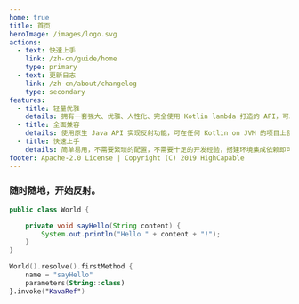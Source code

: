 ```yaml
---
home: true
title: 首页
heroImage: /images/logo.svg
actions:
  - text: 快速上手
    link: /zh-cn/guide/home
    type: primary
  - text: 更新日志
    link: /zh-cn/about/changelog
    type: secondary
features:
  - title: 轻量优雅
    details: 拥有一套强大、优雅、人性化、完全使用 Kotlin lambda 打造的 API，可以帮你快速实现字节码的过滤以及反射功能。
  - title: 全面兼容
    details: 使用原生 Java API 实现反射功能，可在任何 Kotlin on JVM 的项目上使用，在 Android 上使用也丝毫不成问题。
  - title: 快速上手
    details: 简单易用，不需要繁琐的配置，不需要十足的开发经验，搭建环境集成依赖即可立即开始使用。
footer: Apache-2.0 License | Copyright (C) 2019 HighCapable
---
```


### 随时随地，开始反射。

```java
public class World {

    private void sayHello(String content) {
        System.out.println("Hello " + content + "!");
    }
}
```

```kotlin
World().resolve().firstMethod {
    name = "sayHello"
    parameters(String::class)
}.invoke("KavaRef")
```